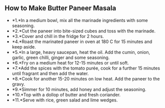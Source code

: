 ## How to Make Butter Paneer Masala

- *1.*In a medium bowl, mix all the marinade ingredients with some seasoning.
- *2.*Cut the paneer into bite-sized cubes and toss with the marinade.
- *3.*Cover and chill in the fridge for 2 hours.
- *4.*Roast the marinated paneer in oven at 180 C for 15 minutes and keep aside.
- *5.*In a large, heavy saucepan, heat the oil. Add the cumin, onion, garlic, green chilli, ginger and some seasoning.
- *6.*Fry on a medium heat for 12-15 minutes or until soft.
- *7.*Add the spices with the tomato purée, cook for a further 15 minutes until fragrant and then add the water.
- *8.*Cook for another 15-20 minutes on low heat. Add the paneer to the gravy.
- *9.*Simmer for 10 minutes, add honey and adjust the seasoning.
- *10.*Top with a dollop of butter and fresh coriander.
- *11.*Serve with rice, green salad and lime wedges.